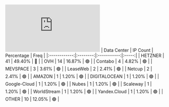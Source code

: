 ![Diagramm](https://github.com/obajay/StateSync-snapshots/blob/main/Projects/Jackal/1/README.md)
| Data Center | IP Count | Percentage | Freq |
|:------------:|:--------:|:-----------:|:-----:|
| HETZNER | 41 | 49.40% | 🔴 |
| OVH | 14 | 16.87% | 🟢 |
| Contabo | 4 | 4.82% | 🟢 |
| MEVSPACE | 3 | 3.61% | 🟢 |
| LeaseWeb | 2 | 2.41% | 🟢 |
| Netcup | 2 | 2.41% | 🟢 |
| AMAZON | 1 | 1.20% | 🟢 |
| DIGITALOCEAN | 1 | 1.20% | 🟢 |
| Google-Cloud | 1 | 1.20% | 🟢 |
| Nubes | 1 | 1.20% | 🟢 |
| Scaleway | 1 | 1.20% | 🟢 |
| WorldStream | 1 | 1.20% | 🟢 |
| Yandex.Cloud | 1 | 1.20% | 🟢 |
| OTHER | 10 | 12.05% | 🟢 |